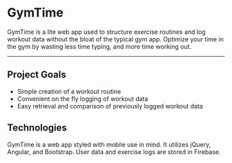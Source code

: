 # GymTime

GymTime is a lite web app used to structure exercise routines and log workout data without the bloat of the typical gym app. Optimize your time in the gym by wasting less time typing, and more time working out.

---

## Project Goals
- Simple creation of a workout routine
- Convenient on the fly logging of workout data
- Easy retrieval and comparison of previously logged workout data

## Technologies
GymTime is a web app styled with mobile use in mind. It utilizes jQuery, Angular, and Bootstrap. User data and exercise logs are stored in Firebase.





<!-- <a href="http://www.youtube.com/watch?feature=player_embedded&v=YOUTUBE_VIDEO_ID_HERE
" target="_blank"><img src="http://img.youtube.com/vi/YOUTUBE_VIDEO_ID_HERE/0.jpg"
alt="IMAGE ALT TEXT HERE" width="240" height="180" border="10" /></a> -->
